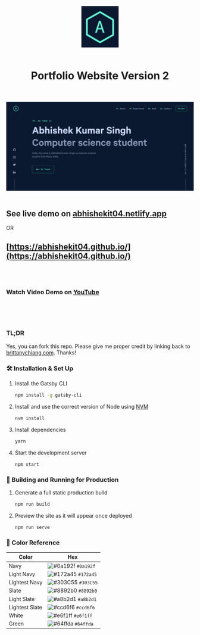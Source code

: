 <div align="center">
  <img alt="Logo" src="https://raw.githubusercontent.com/abhishekit04/abhishekit04.github.io/code/src/images/logo.png" width="100" />
</div>

<br/>

<h1 align="center">
  Portfolio Website Version 2
</h1>

<br/>

<br/>

<div align="center">
  <img alt="Demo" src="https://raw.githubusercontent.com/abhishekit04/abhishekit04.github.io/code/static/og.png" />
</div>

<br/>

## See live demo on [abhishekit04.netlify.app](https://abhishekit04.netlify.app/)

OR

## [https://abhishekit04.github.io/](https://abhishekit04.github.io/)

<br/><br/>

### Watch Video Demo on **[YouTube](https://youtu.be/RUZOTBTuwfk)**

<br/><br/><br/>

### TL;DR

Yes, you can fork this repo. Please give me proper credit by linking back to [brittanychiang.com](https://brittanychiang.com). Thanks!

### 🛠 Installation & Set Up

1. Install the Gatsby CLI

   ```sh
   npm install -g gatsby-cli
   ```

2. Install and use the correct version of Node using [NVM](https://github.com/nvm-sh/nvm)

   ```sh
   nvm install
   ```

3. Install dependencies

   ```sh
   yarn
   ```

4. Start the development server

   ```sh
   npm start
   ```

### 🚀 Building and Running for Production

1. Generate a full static production build

   ```sh
   npm run build
   ```

1. Preview the site as it will appear once deployed

   ```sh
   npm run serve
   ```

### 🎨 Color Reference

| Color          | Hex                                                                |
| -------------- | ------------------------------------------------------------------ |
| Navy           | ![#0a192f](https://via.placeholder.com/10/0a192f?text=+) `#0a192f` |
| Light Navy     | ![#172a45](https://via.placeholder.com/10/0a192f?text=+) `#172a45` |
| Lightest Navy  | ![#303C55](https://via.placeholder.com/10/303C55?text=+) `#303C55` |
| Slate          | ![#8892b0](https://via.placeholder.com/10/8892b0?text=+) `#8892b0` |
| Light Slate    | ![#a8b2d1](https://via.placeholder.com/10/a8b2d1?text=+) `#a8b2d1` |
| Lightest Slate | ![#ccd6f6](https://via.placeholder.com/10/ccd6f6?text=+) `#ccd6f6` |
| White          | ![#e6f1ff](https://via.placeholder.com/10/e6f1ff?text=+) `#e6f1ff` |
| Green          | ![#64ffda](https://via.placeholder.com/10/64ffda?text=+) `#64ffda` |
